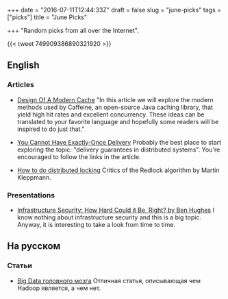 +++
date = "2016-07-11T12:44:33Z"
draft = false
slug = "june-picks"
tags = ["picks"]
title = "June Picks"

+++
"Random picks from all over the Internet".

<!--more-->

{{< tweet 749909386890321920 >}}

## English

### Articles

* [Design Of A Modern Cache](http://highscalability.com/blog/2016/1/25/design-of-a-modern-cache.html)
  "In this article we will explore the modern methods used by Caffeine, an open-source Java caching library, that yield high hit rates and excellent concurrency. These ideas can be translated to your favorite language and hopefully some readers will be inspired to do just that."

* [You Cannot Have Exactly-Once Delivery](http://bravenewgeek.com/you-cannot-have-exactly-once-delivery/)
  Probably the best place to start exploring the topic: "delivery guarantees in distributed systems". You're encouraged to follow the links in the article.

* [How to do distributed locking](http://martin.kleppmann.com/2016/02/08/how-to-do-distributed-locking.html)
  Critics of the Redlock algorithm by Martin Kleppmann.

### Presentations

* [Infrastructure Security: How Hard Could it Be, Right? by Ben Hughes](https://speakerdeck.com/barnbarn/infrastructure-security-how-hard-could-it-be-right)
  I know nothing about infrastructure security and this is a big topic. Anyway, it is interesting to take a look from time to time.

## На русском

### Статьи

* [Big Data головного мозга](https://habrahabr.ru/post/303802/)
  Отличная статья, описывающая чем Hadoop является, а чем нет.
